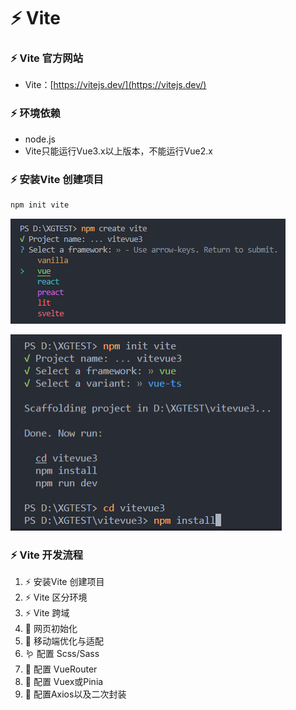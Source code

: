 # ⚡ Vite

### ⚡ Vite 官方网站
- Vite：[https://vitejs.dev/](https://vitejs.dev/)
### ⚡ 环境依赖
-  node.js
-  Vite只能运行Vue3.x以上版本，不能运行Vue2.x
### ⚡ 安装Vite 创建项目
```sh
npm init vite
```
![图 7](img/3ed5f8bae0e7db5ca85954230110d70a234e2c4151f6e00fa68ccb9f914d3415.png)  

![图 4](img/e4e498b681ae5c4378f42d4e8299dd10758f8cbd89c5af3c3efcc5b15a3e8fe2.png)  

### ⚡ Vite 开发流程
1. ⚡ 安装Vite 创建项目
2. ⚡ Vite 区分环境
3. ⚡ Vite 跨域
4. 🍼 网页初始化
5. 📱 移动端优化与适配
6. 🪱 配置 Scss/Sass
7. 🧩 配置 VueRouter
8. 🧩 配置 Vuex或Pinia
9. 📡 配置Axios以及二次封装